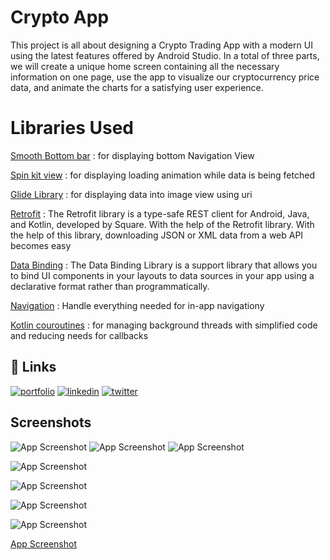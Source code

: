 
# Crypto App
This project is all about designing a Crypto Trading App with a modern UI using the latest features offered by Android Studio. In a total of three parts, we will create a unique home screen containing all the necessary information on one page, use the app to visualize our cryptocurrency price data, and animate the charts for a satisfying user experience.


# Libraries Used

 [Smooth Bottom bar](https://github.com/ibrahimsn98/SmoothBottomBar) : for displaying bottom Navigation View

 [Spin kit view](https://github.com/ybq/Android-SpinKit) : for displaying loading animation while data is being fetched

 [Glide Library](https://github.com/ybq/Android-SpinKit) : for displaying data into image view using uri

 [Retrofit](https://square.github.io/retrofit/t) : The Retrofit library is a type-safe REST client for Android, Java, and Kotlin, developed by Square. With the help of the Retrofit library. With the help of this library, downloading JSON or XML data from a web API becomes easy

 [Data Binding](https://developer.android.com/topic/libraries/data-binding/) : The Data Binding Library is a support library that allows you to bind UI components in your layouts to data sources in your app using a declarative format rather than programmatically.

 [Navigation](https://developer.android.com/topic/libraries/architecture/navigation) : Handle everything needed for in-app navigationy

 [Kotlin couroutines](https://kotlinlang.org/docs/coroutines-overview.html) : for managing background threads with simplified code and reducing needs for callbacks


## 🔗 Links
[![portfolio](https://img.shields.io/badge/my_portfolio-000?style=for-the-badge&logo=ko-fi&logoColor=white)](https://katherineoelsner.com/)
[![linkedin](https://img.shields.io/badge/linkedin-0A66C2?style=for-the-badge&logo=linkedin&logoColor=white)](https://www.linkedin.com/)
[![twitter](https://img.shields.io/badge/twitter-1DA1F2?style=for-the-badge&logo=twitter&logoColor=white)](https://twitter.com/)


## Screenshots

![App Screenshot](https://github.com/Himanshu6124/CryptoApp/blob/master/Screenshot_2023-01-16-16-01-13-702_com.himanshu.cryptoapp.jpg) ![App Screenshot](https://github.com/Himanshu6124/CryptoApp/blob/master/Screenshot_2023-01-16-16-01-18-293_com.himanshu.cryptoapp.jpg) ![App Screenshot](https://github.com/Himanshu6124/CryptoApp/blob/master/Screenshot_2023-01-16-16-01-24-505_com.himanshu.cryptoapp.jpg)

![App Screenshot](https://github.com/Himanshu6124/CryptoApp/blob/master/Screenshot_2023-01-16-16-01-31-394_com.himanshu.cryptoapp.jpg)

![App Screenshot](https://github.com/Himanshu6124/CryptoApp/blob/master/Screenshot_2023-01-16-16-01-39-444_com.himanshu.cryptoapp.jpg)

![App Screenshot](https://github.com/Himanshu6124/CryptoApp/blob/master/Screenshot_2023-01-16-16-01-41-956_com.himanshu.cryptoapp.jpg)

![App Screenshot](https://github.com/Himanshu6124/CryptoApp/blob/master/Screenshot_2023-01-16-16-01-46-626_com.himanshu.cryptoapp.jpg)

[App Screenshot](https://github.com/Himanshu6124/CryptoApp/blob/master/Screenshot_2023-01-16-16-01-52-465_com.himanshu.cryptoapp.jpg)



